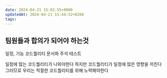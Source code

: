 ```yaml
---
date: 2024-04-21 15:02:55+0000
updatedAt: 2024-04-21 15:44:52+8260
tags: 
---
```

## 팀원들과 합의가 되어야 하는것
일정, 기능
코드퀄리티
문서화
주석
테스트

일정에 많는 코드퀄리티가 나와야한다
하지만 코드퀄리티가 일정에 많은 영향을 끼친다
그러므로 우리는 적절한 코드퀄리티를 위해 노력해야한다